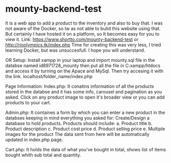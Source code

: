 # mounty-backend-test
It is a web app to add a product to the inventory and also to buy that.
I was not aware of the Docker, so Iw as not able to bulid this website using that.
But certainly I have hosted it on a platform, so It becomes easy for you to view it.
Link: https://www.shortto.com/mounty-backend-test
or http://rioolympics.tk/index.php
Time for creating this was very less, I tried learning Docker, but was unsuccesfull.
I hope you will understand.

OR
Setup:
Install xampp in your laptop and import mounty.sql file in the databse named id8971728_mounty then put all the file in C:xampp/htdocs
and access it by turning on the Apace and MySql.
Then try accesing it with the link.
localhost/folder_name/index.php

Page Information:
Index.php:
It conatins information of all the products stored in the databse and it has some info, carousel and pagination as you asked.
Click on any product image to open it's broader view or you can add products to your cart.

Admin.php:
It containes a form by which you can enter a new product in the databses keeping in mind everything you asked for:
Create/Design a database to hold products. Products should include:
a. Product title
b. Product description
c. Product cost price
d. Product selling price
e. Multiple images for the product
The data sent from here will be automatically updated in index.php page.

Cart.php:
It holds the data of what you've bought in total, shows list of items bought whith sub total and quantity.


